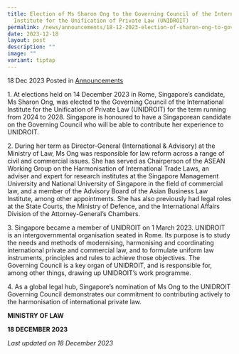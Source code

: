 ```yaml
---
title: Election of Ms Sharon Ong to the Governing Council of the International
  Institute for the Unification of Private Law (UNIDROIT)
permalink: /news/announcements/18-12-2023-election-of-sharon-ong-to-governing-council-of-unidroit/
date: 2023-12-18
layout: post
description: ""
image: ""
variant: tiptap
---
```

<p>18 Dec 2023 Posted in <a href="https://www.mlaw.gov.sg/news/announcements/" rel="noopener noreferrer nofollow" target="_blank">Announcements</a></p><p>1. At elections held on 14 December 2023 in Rome, Singapore’s candidate, Ms Sharon Ong, was elected to the Governing Council of the International Institute for the Unification of Private Law (UNIDROIT) for the term running from 2024 to 2028. Singapore is honoured to have a Singaporean candidate on the Governing Council who will be able to contribute her experience to UNIDROIT.</p><p>2. During her term as Director-General (International &amp; Advisory) at the Ministry of Law, Ms Ong was responsible for law reform across a range of civil and commercial issues. She has served as Chairperson of the ASEAN Working Group on the Harmonisation of International Trade Laws, an adviser and expert for research institutes at the Singapore Management University and National University of Singapore in the field of commercial law, and a member of the Advisory Board of the Asian Business Law Institute, among other appointments. She has also previously had legal roles at the State Courts, the Ministry of Defence, and the International Affairs Division of the Attorney-General’s Chambers.</p><p>3. Singapore became a member of UNIDROIT on 1 March 2023. UNIDROIT is an intergovernmental organisation seated in Rome. Its purpose is to study the needs and methods of modernising, harmonising and coordinating international private and commercial law, and to formulate uniform law instruments, principles and rules to achieve those objectives. The Governing Council is a key organ of UNIDROIT, and is responsible for, among other things, drawing up UNIDROIT’s work programme.</p><p>4. As a global legal hub, Singapore’s nomination of Ms Ong to the UNIDROIT Governing Council demonstrates our commitment to contributing actively to the harmonisation of international private law.</p><p></p><p><strong>MINISTRY OF LAW</strong></p><p><strong>18 DECEMBER 2023</strong></p><p><em>Last updated on 18 December 2023</em></p>